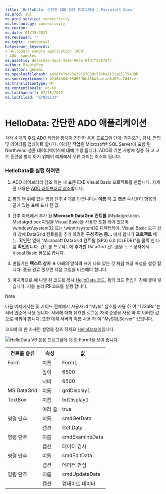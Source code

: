 ```yaml
---
title: 'HelloData: 간단한 ADO 응용 프로그램을 | Microsoft Docs'
ms.prod: sql
ms.prod_service: connectivity
ms.technology: connectivity
ms.custom: ''
ms.date: 01/19/2017
ms.reviewer: ''
ms.topic: conceptual
helpviewer_keywords:
- HelloData sample application [ADO]
- ADO, samples
ms.assetid: de4bcd56-dac2-45e6-95ab-9fd7f25878fc
author: MightyPen
ms.author: genemi
ms.openlocfilehash: e666f479d95e3915703dc539ba2731e95175488b
ms.sourcegitcommit: b2464064c0566590e486a3aafae6d67ce2645cef
ms.translationtype: MT
ms.contentlocale: ko-KR
ms.lasthandoff: 07/15/2019
ms.locfileid: "67925133"
---
```

# <a name="hellodata-a-simple-ado-application"></a>HelloData: 간단한 ADO 애플리케이션
각각 4 개의 주요 ADO 작업을 통해이 간단한 응용 프로그램 단계: 가져오기, 검사, 편집 및 데이터를 업데이트 합니다. 이러한 작업은 Microsoft® SQL Server에 포함 된 Northwind 샘플 데이터베이스에 대해 수행 됩니다. ADO의 기본 사항에 집중 하 고 코드 혼란을 방지 하기 위해이 예제에서 오류 처리는 최소화 됩니다.  
  
### <a name="to-run-hellodata"></a>HelloData를 실행 하려면  
  
1.  ADO 라이브러리 참조 하는 새 표준 EXE Visual Basic 프로젝트를 만듭니다. 자세한 내용은 [ADO 라이브러리 참조](../../../ado/guide/referencing-the-ado-libraries.md)합니다.  
  
2.  폼의 맨 위에 있는 명령 단추 4 개를 만듭니다는 **이름** 하 고 **캡션** 속성을이 항목의 끝에 있는 표에 표시 된 값.  
  
3.  단추 아래에서 추가 된 **Microsoft DataGrid 컨트롤** (Msdatgrd.ocx). Msdatgrd.ocx 파일을 Visual Basic을 사용한 포함 되어 있으며 \windows\system32 또는 \winnt\system32 디렉터리에. Visual Basic 도구 상자 창에 DataGrid 컨트롤을 추가 하려면 **구성 하는 중...**  에서 합니다 **프로젝트** 메뉴. 확인란 옆에 "Microsoft DataGrid 컨트롤 (SP3) 6.0 (OLEDB)"을 클릭 한 다음 **확인**합니다. 컨트롤 프로젝트에 추가할 DataGrid 컨트롤을 도구 상자에서 Visual Basic 폼으로 끕니다.  
  
4.  만들기는 **텍스트 상자** 표 아래의 양식의 표에 나와 있는 것 처럼 해당 속성을 설정 합니다. 폼을 완료 했으면 다음 그림을 비슷해야 합니다.  
  
5.  마지막으로,에 나열 된 코드를 복사 [HelloData 코드](../../../ado/guide/data/hellodata-code.md), 폼의 코드 편집기 창에 붙여 넣습니다. 키를 눌러 **F5** 코드를 실행 합니다.  
  
> [!NOTE]
>  다음 예제에서는 및 가이드 전체에서 사용자 id "MyId" 암호를 사용 하 여 "123aBc"는 서버 인증에 사용 됩니다. 서버에 대해 유효한 로그온 자격 증명을 사용 하 여 이러한 값으로 바꿔야 합니다. 또한 대체 서버의 이름 사용 하 여 "MySQLServer" 값입니다.  
  
 코드에 대 한 자세한 설명을 참조 하세요 [HelloData에](../../../ado/guide/data/comments-on-hellodata.md)입니다.  
  
 ![HelloData VB 응용 프로그램에 대 한 Form1을 보여 줍니다](../../../ado/guide/data/media/hellodata.gif "HelloData")  
  
|컨트롤 종류|속성|값|  
|------------------|--------------|-----------|  
|Form|이름|Form1|  
||높이|6500|  
||너비|6500|  
|MS DataGrid|이름|grdDisplay1|  
|TextBox|이름|txtDisplay1|  
||여러 줄|true|  
|명령 단추|이름|cmdGetData|  
||캡션|Get Data|  
|명령 단추|이름|cmdExamineData|  
||캡션|데이터 검사|  
|명령 단추|이름|cmdEditData|  
||캡션|데이터 편집|  
|명령 단추|이름|cmdUpdateData|  
||캡션|업데이트 데이터|
